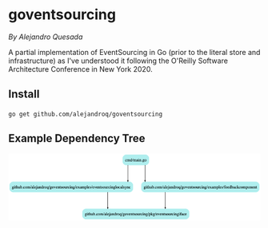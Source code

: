 # goventsourcing
*By Alejandro Quesada*

A partial implementation of EventSourcing in Go (prior to the literal store and infrastructure) as I've understood it following the O'Reilly Software Architecture Conference in New York 2020.

## Install

`go get github.com/alejandroq/goventsourcing`

## Example Dependency Tree

![dependency tree](.github/dependencytree.png)
